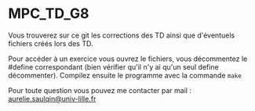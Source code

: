# MPC_TD_G8

Vous trouverez sur ce git les corrections des TD ainsi que d'éventuels fichiers créés lors des TD.

Pour accéder à un exercice vous ouvrez le fichiers, vous décommentez le #define correspondant (bien vérifier qu'il n'y ai qu'un seul define décommenter).
Compilez ensuite le programme avec la commande ```make```

Pour toute question vous pouvez me contacter par mail : aurelie.saulqin@univ-lille.fr
